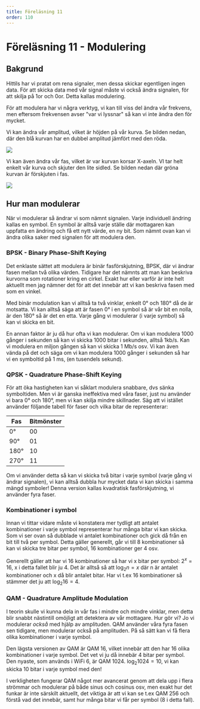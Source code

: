 ```yaml
---
title: Föreläsning 11
order: 110
---
```


# Föreläsning 11 - Modulering

## Bakgrund

Hittils har vi pratat om rena signaler, men dessa skickar egentligen ingen data. För att skicka data med vår signal måste vi också ändra signalen, för att skilja på 1or och 0or. Detta kallas modulering.

För att modulera har vi några verktyg, vi kan till viss del ändra vår frekvens, men eftersom frekvensen avser "var vi lyssnar" så kan vi inte ändra den för mycket.

Vi kan ändra vår amplitud, vilket är höjden på vår kurva. Se bilden nedan, där den blå kurvan har en dubbel amplitud jämfört med den röda.

![](/itd21c/f11/fig1.png)

Vi kan även ändra vår fas, vilket är var kurvan korsar X-axeln. VI tar helt enkelt vår kurva och skjuter den lite sidled. Se bilden nedan där gröna kurvan är förskjuten i fas.

![](/itd21c/f11/fig2.png)

## Hur man modulerar

När vi modulerar så ändrar vi som nämnt signalen. Varje individuell ändring kallas en symbol. En symbol är alltså varje ställe där mottagaren kan uppfatta en ändring och få ett nytt värde, en ny bit. Som nämnt ovan kan vi ändra olika saker med signalen för att modulera den.

### BPSK - Binary Phase-Shift Keying

Det enklaste sättet att modulera är binär fasförskjutning, BPSK, där vi ändrar fasen mellan två olika värden. Tidigare har det nämnts att man kan beskriva kurvorna som rotationer kring en cirkel. Exakt hur eller varför är inte helt aktuellt men jag nämner det för att det innebär att vi kan beskriva fasen med som en vinkel.

Med binär modulation kan vi alltså ta två vinklar, enkelt 0° och 180° då de är motsatta. Vi kan alltså säga att är fasen 0° i en symbol så är vår bit en nolla, är den 180° så är det en etta. Varje gång vi modulerar (i varje symbol) så kan vi skicka en bit.

En annan faktor är ju då hur ofta vi kan modulerar. Om vi kan modulera 1000 gånger i sekunden så kan vi skicka 1000 bitar i sekunden, alltså 1kb/s. Kan vi modulera en miljon gången så kan vi skicka 1 Mb/s osv. Vi kan även vända på det och säga om vi kan modulera 1000 gånger i sekunden så har vi en symboltid på 1 ms, (en tusendels sekund).

### QPSK - Quadrature Phase-Shift Keying

För att öka hastigheten kan vi såklart modulera snabbare, dvs sänka symboltiden. Men vi är ganska ineffektiva med våra faser, just nu använder vi bara 0° och 180°, men vi kan skilja mindre skillnader. Säg att vi istället använder följande tabell för faser och vilka bitar de representerar:

| Fas  | Bitmönster |
| ---- | ---------- |
| 0°   | 00         |
| 90°  | 01         |
| 180° | 10         |
| 270° | 11         |

Om vi använder detta så kan vi skicka två bitar i varje symbol (varje gång vi ändrar signalen), vi kan alltså dubbla hur mycket data vi kan skicka i samma mängd symboler! Denna version kallas kvadratisk fasförskjutning, vi använder fyra faser.

### Kombinationer i symbol

Innan vi tittar vidare måste vi konstatera mer tydligt att antalet kombinationer i varje symbol representerar hur många bitar vi kan skicka. Som vi ser ovan så dubblade vi antalet kombinationer och gick då från en bit till två per symbol. Detta gäller generellt, går vi till 8 kombinationer så kan vi skicka tre bitar per symbol, 16 kombinationer ger 4 osv.

Generellt gäller att har vi 16 kombinationer så har vi x bitar per symbol: $2^x = 16$, x i detta fallet blir ju 4. Det är alltså så att $\log_2 n = x$ där n är antalet kombinationer och x då blir antalet bitar. Har vi t.ex 16 kombinationer så stämmer det ju att $\log_2 16 = 4$.

### QAM - Quadrature Amplitude Modulation

I teorin skulle vi kunna dela in vår fas i mindre och mindre vinklar, men detta blir snabbt nästintill omöjligt att detektera av vår mottagare. Hur gör vi? Jo vi modulerar _också_ med hjälp av amplituden. QAM använder våra fyra fasen sen tidigare, men modulerar också på amplituden. På så sätt kan vi få flera olika kombinationer i varje symbol.

Den lägsta versionen av QAM är QAM 16, vilket innebär att den har 16 olika kombinationer i varje symbol. Det vet vi ju då innebär 4 bitar per symbol. Den nyaste, som används i WiFi 6, är QAM 1024. $\log_2 1024 = 10$, vi kan skicka 10 bitar i varje symbol med den!

I verkligheten fungerar QAM något mer avancerat genom att dela upp i flera strömmar och modulerar på både sinus och cosinus osv, men exakt hur det funkar är inte särskilt aktuellt, det viktiga är att vi kan se t.ex QAM 256 och förstå vad det innebär, samt hur många bitar vi får per symbol (8 i detta fall).
